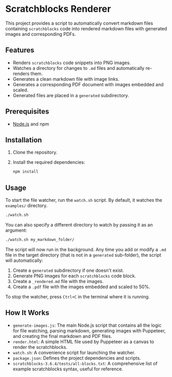 # Scratchblocks Renderer

This project provides a script to automatically convert markdown files containing `scratchblocks` code into rendered markdown files with generated images and corresponding PDFs.

## Features

-   Renders `scratchblocks` code snippets into PNG images.
-   Watches a directory for changes to `.md` files and automatically re-renders them.
-   Generates a clean markdown file with image links.
-   Generates a corresponding PDF document with images embedded and scaled.
-   Generated files are placed in a `generated` subdirectory.

## Prerequisites

-   [Node.js](https://nodejs.org/) and npm

## Installation

1.  Clone the repository.
2.  Install the required dependencies:

    ```sh
    npm install
    ```

## Usage

To start the file watcher, run the `watch.sh` script. By default, it watches the `examples/` directory.

```sh
./watch.sh
```

You can also specify a different directory to watch by passing it as an argument:

```sh
./watch.sh my_markdown_folder/
```

The script will now run in the background. Any time you add or modify a `.md` file in the target directory (that is not in a `generated` sub-folder), the script will automatically:
1.  Create a `generated` subdirectory if one doesn't exist.
2.  Generate PNG images for each `scratchblocks` code block.
3.  Create a `_rendered.md` file with the images.
4.  Create a `.pdf` file with the images embedded and scaled to 50%.

To stop the watcher, press `Ctrl+C` in the terminal where it is running.

## How It Works

-   `generate-images.js`: The main Node.js script that contains all the logic for file watching, parsing markdown, generating images with Puppeteer, and creating the final markdown and PDF files.
-   `render.html`: A simple HTML file used by Puppeteer as a canvas to render the scratchblocks.
-   `watch.sh`: A convenience script for launching the watcher.
-   `package.json`: Defines the project dependencies and scripts.
-   `scratchblocks-3.6.4/tests/all-blocks.txt`: A comprehensive list of example scratchblocks syntax, useful for reference.
